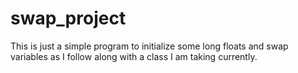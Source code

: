 # swap_project
This is just a simple program to initialize some long floats and swap variables as I follow along with a class I am taking currently. 
